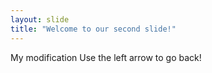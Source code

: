 ```yaml
---
layout: slide
title: "Welcome to our second slide!"
---
```

My modification
Use the left arrow to go back!
